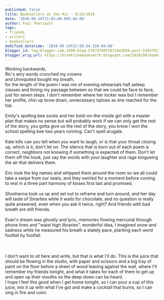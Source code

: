 ```yaml
---
published: false
title: Booksellers at the Mic - 9/24/2010
date: '2010-09-24T21:03:00.005-04:00'
author: Paul Theriault
tags:
- friends
- writers
- booksellers
modified_datetime: '2010-09-24T21:58:54.320-04:00'
blogger_id: tag:blogger.com,1999:blog-5767374071871443859.post-549379171094040152
blogger_orig_url: https://brooklinebooksmith.blogspot.com/2010/09/booksellers-at-mic-9242010.html
---
```


Working backwards,<br />Ric's wiry words crunched my crowns<br />and <em>Unrequited</em> bought my breath,<br />for the length of the poem I was me of evening rehearsals half asleep classes and timing my passage between so that we could be face to face,  just for seven steps.  I don't remember where her locker was but I remember her profile, chin up brow down, unnecessary tiptoes as she reached for the top.<br /><br />Emily's spelling bee socks and her bold-on-the-inside girl with a master plan that makes no sense but will probably work if we can only get the rest of the story, you gotta give us the rest of the story, you know I won the school spelling bee two years running.  Can't spell arugala.<br /><br />Kate kills can you tell when you want to laugh, or is that your throat closing up, which is it, don't let on.  The silence that is born out of each poem is correct, neighbors not knowing if something is expected of them.  Don't let them off the hook, just say the words with your laughter and rage tongueing the air that delivers them.<br /><br />Eric took the big names and whipped them around the room so we all could take a swipe from our seats, and they swirled for a moment before coming to rest in a three part harmony of kisses first last and promised.<br /><br />Shoshanna took us up and set out to reframe and turn around, and her day will taste of Smarties while it waits for chocolate, and no question is really quite answered, even when you ask it twice, right?  And friends with bad breath are still friends.<br /><br />Evan's dream was ghostly and lyric, memories flowing mercurial through phone lines and "waist high libraries", wonderful idea, I imagined snow and sadness while he measured his breath a stately pace, planting each word footfall by footfall.<br /><br /><br /><br />I don't want to sit here and write, but that is what I'll do.  This is the juice that should be flowing in the studio, with paper and scissors and a big tray of paint on the floor before a sheet of wood leaning against the wall, where I'll remember my friends tonight, and what it takes for each of them to get up and open up their mouths so the deep down can be heard. <br />I hope I feel this good when I get home tonight, so I can pour a cup of this juice, mix it up with what I've got and make a cocktail that burns, so I can sing in fire and color.